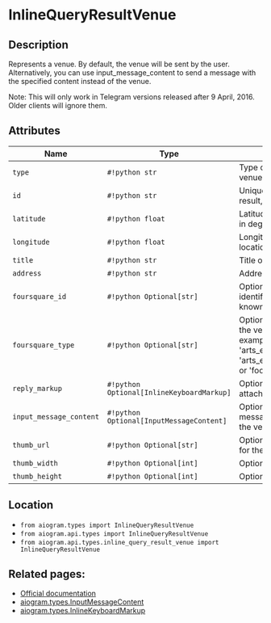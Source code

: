 # InlineQueryResultVenue

## Description

Represents a venue. By default, the venue will be sent by the user. Alternatively, you can use input_message_content to send a message with the specified content instead of the venue.

Note: This will only work in Telegram versions released after 9 April, 2016. Older clients will ignore them.


## Attributes

| Name | Type | Description |
| - | - | - |
| `type` | `#!python str` | Type of the result, must be venue |
| `id` | `#!python str` | Unique identifier for this result, 1-64 Bytes |
| `latitude` | `#!python float` | Latitude of the venue location in degrees |
| `longitude` | `#!python float` | Longitude of the venue location in degrees |
| `title` | `#!python str` | Title of the venue |
| `address` | `#!python str` | Address of the venue |
| `foursquare_id` | `#!python Optional[str]` | Optional. Foursquare identifier of the venue if known |
| `foursquare_type` | `#!python Optional[str]` | Optional. Foursquare type of the venue, if known. (For example, 'arts_entertainment/default', 'arts_entertainment/aquarium' or 'food/icecream'.) |
| `reply_markup` | `#!python Optional[InlineKeyboardMarkup]` | Optional. Inline keyboard attached to the message |
| `input_message_content` | `#!python Optional[InputMessageContent]` | Optional. Content of the message to be sent instead of the venue |
| `thumb_url` | `#!python Optional[str]` | Optional. Url of the thumbnail for the result |
| `thumb_width` | `#!python Optional[int]` | Optional. Thumbnail width |
| `thumb_height` | `#!python Optional[int]` | Optional. Thumbnail height |



## Location

- `from aiogram.types import InlineQueryResultVenue`
- `from aiogram.api.types import InlineQueryResultVenue`
- `from aiogram.api.types.inline_query_result_venue import InlineQueryResultVenue`

## Related pages:

- [Official documentation](https://core.telegram.org/bots/api#inlinequeryresultvenue)
- [aiogram.types.InputMessageContent](../types/input_message_content.md)
- [aiogram.types.InlineKeyboardMarkup](../types/inline_keyboard_markup.md)
